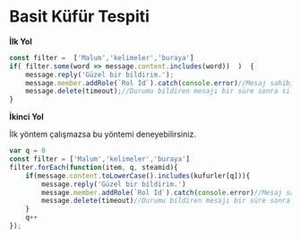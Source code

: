 # Basit Küfür Tespiti

**İlk Yol**

```javascript
const filter =  ['Malum','kelimeler','buraya']
if( filter.some(word => message.content.includes(word))  )  {
    message.reply('Güzel bir bildirim.');
    message.member.addRole(`Rol Id`).catch(console.error)//Mesaj sahibine bir rol verir
    message.delete(timeout);//Durumu bildiren mesajı bir süre sonra siler(saniye)
}
```

**İkinci Yol**

İlk yöntem çalışmazsa bu yöntemi deneyebilirsiniz.

```javascript
var q = 0
const filter = ['Malum','kelimeler','buraya']
filter.forEach(function(item, q, steamid){
    if(message.content.toLowerCase().includes(kufurler[q])){
        message.reply('Güzel bir bildirim.')
        message.member.addRole(`Rol Id`).catch(console.error)//Mesaj sahibine bir rol verir
        message.delete(timeout)//Durumu bildiren mesajı bir süre sonra siler(saniye)
    }
    q++
});
```

